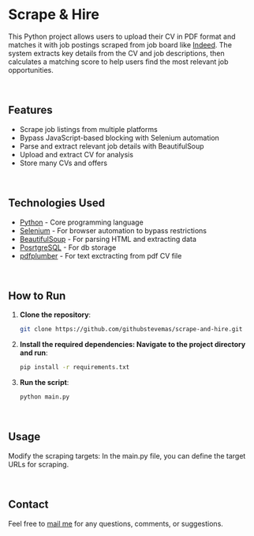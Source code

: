 # Scrape & Hire
 
This Python project allows users to upload their CV in PDF format and matches it with job postings scraped from job board like [Indeed](https://indeed.com). The system extracts key details from the CV and job descriptions, then calculates a matching score to help users find the most relevant job opportunities.

<br>

## Features

- Scrape job listings from multiple platforms
- Bypass JavaScript-based blocking with Selenium automation
- Parse and extract relevant job details with BeautifulSoup
- Upload and extract CV for analysis
- Store many CVs and offers

<br>

## Technologies Used

- [Python](https://www.python.org/) - Core programming language
- [Selenium](https://www.selenium.dev/) - For browser automation to bypass restrictions
- [BeautifulSoup](https://www.crummy.com/software/BeautifulSoup/) - For parsing HTML and extracting data
- [PosrtgreSQL](https://www.postgresql.org/) - For db storage
- [pdfplumber](https://github.com/jsvine/pdfplumber) - For text exctracting from pdf CV file

<br>

## How to Run

1. **Clone the repository**:
   ```bash
   git clone https://github.com/githubstevemas/scrape-and-hire.git
   ```
2. **Install the required dependencies: Navigate to the project directory and run**:
   ```bash
   pip install -r requirements.txt
   ```

3. **Run the script**:
   ```bash
   python main.py
   ```

<br>

## Usage

Modify the scraping targets: In the main.py file, you can define the target URLs for scraping.

<br>

## Contact

Feel free to [mail me](mailto:mas.ste@gmail.com) for any questions, comments, or suggestions.